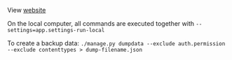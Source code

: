 View [website](https://orpro-dev.herokuapp.com/)


On the local computer, all commands are executed together with `--settings=app.settings-run-local`

To create a backup data:
``` ./manage.py dumpdata --exclude auth.permission --exclude contenttypes > dump-filename.json ```